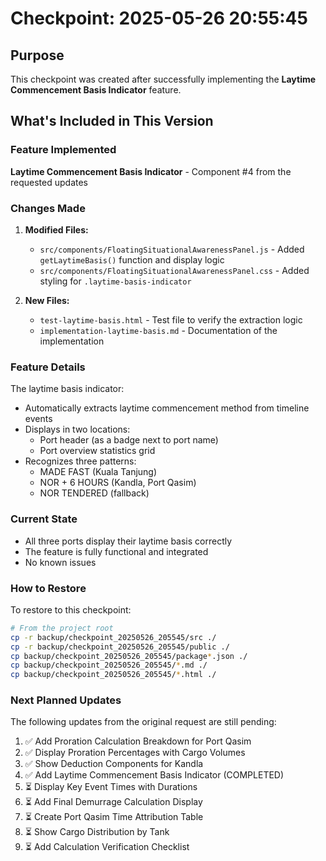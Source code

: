 # Checkpoint: 2025-05-26 20:55:45

## Purpose
This checkpoint was created after successfully implementing the **Laytime Commencement Basis Indicator** feature.

## What's Included in This Version

### Feature Implemented
**Laytime Commencement Basis Indicator** - Component #4 from the requested updates

### Changes Made

1. **Modified Files:**
   - `src/components/FloatingSituationalAwarenessPanel.js` - Added `getLaytimeBasis()` function and display logic
   - `src/components/FloatingSituationalAwarenessPanel.css` - Added styling for `.laytime-basis-indicator`

2. **New Files:**
   - `test-laytime-basis.html` - Test file to verify the extraction logic
   - `implementation-laytime-basis.md` - Documentation of the implementation

### Feature Details

The laytime basis indicator:
- Automatically extracts laytime commencement method from timeline events
- Displays in two locations:
  - Port header (as a badge next to port name)
  - Port overview statistics grid
- Recognizes three patterns:
  - MADE FAST (Kuala Tanjung)
  - NOR + 6 HOURS (Kandla, Port Qasim)
  - NOR TENDERED (fallback)

### Current State
- All three ports display their laytime basis correctly
- The feature is fully functional and integrated
- No known issues

### How to Restore
To restore to this checkpoint:
```bash
# From the project root
cp -r backup/checkpoint_20250526_205545/src ./
cp -r backup/checkpoint_20250526_205545/public ./
cp backup/checkpoint_20250526_205545/package*.json ./
cp backup/checkpoint_20250526_205545/*.md ./
cp backup/checkpoint_20250526_205545/*.html ./
```

### Next Planned Updates
The following updates from the original request are still pending:
1. ✅ Add Proration Calculation Breakdown for Port Qasim
2. ✅ Display Proration Percentages with Cargo Volumes  
3. ✅ Show Deduction Components for Kandla
4. ✅ Add Laytime Commencement Basis Indicator (COMPLETED)
5. ⏳ Display Key Event Times with Durations
6. ⏳ Add Final Demurrage Calculation Display
7. ⏳ Create Port Qasim Time Attribution Table
8. ⏳ Show Cargo Distribution by Tank
9. ⏳ Add Calculation Verification Checklist 